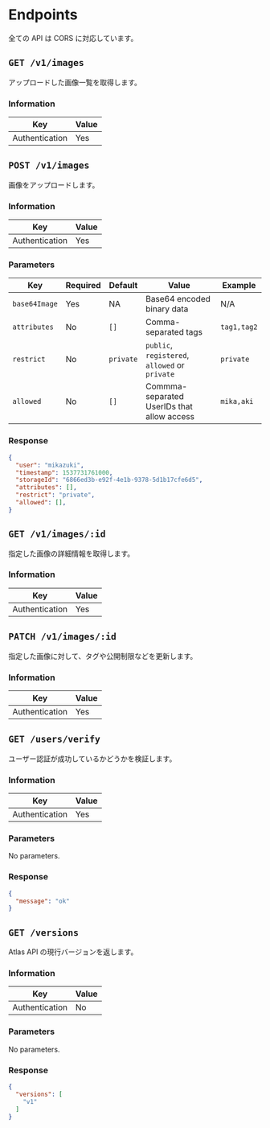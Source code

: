 # Endpoints

全ての API は CORS に対応しています。


## `GET /v1/images`

アップロードした画像一覧を取得します。


### Information

| Key            | Value |
| -------------- | ----- |
| Authentication | Yes   |



## `POST /v1/images`

画像をアップロードします。


### Information

| Key            | Value |
| -------------- | ----- |
| Authentication | Yes   |


### Parameters

| Key           | Required | Default   | Value                                          | Example     |
| ------------- | -------- | --------- | ---------------------------------------------- | ----------- |
| `base64Image` | Yes      | NA        | Base64 encoded binary data                     | N/A         |
| `attributes`  | No       | `[]`      | Comma-separated tags                           | `tag1,tag2` |
| `restrict`    | No       | `private` | `public`, `registered`, `allowed` or `private` | `private`   |
| `allowed`     | No       | `[]`      | Commma-separated UserIDs that allow access     | `mika,aki`  |


### Response

```json
{
  "user": "mikazuki",
  "timestamp": 1537731761000,
  "storageId": "6866ed3b-e92f-4e1b-9378-5d1b17cfe6d5",
  "attributes": [],
  "restrict": "private",
  "allowed": [],
}
```



## `GET /v1/images/:id`

指定した画像の詳細情報を取得します。


### Information

| Key            | Value |
| -------------- | ----- |
| Authentication | Yes   |



## `PATCH /v1/images/:id`

指定した画像に対して、タグや公開制限などを更新します。


### Information

| Key            | Value |
| -------------- | ----- |
| Authentication | Yes   |



## `GET /users/verify`

ユーザー認証が成功しているかどうかを検証します。


### Information

| Key            | Value |
| -------------- | ----- |
| Authentication | Yes   |


### Parameters

No parameters.


### Response

```json
{
  "message": "ok"
}
```



## `GET /versions`

Atlas API の現行バージョンを返します。


### Information

| Key            | Value |
| -------------- | ----- |
| Authentication | No    |


### Parameters

No parameters.


### Response

```json
{
  "versions": [
    "v1"
  ]
}
```